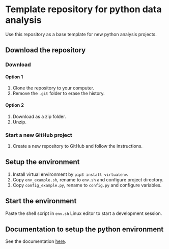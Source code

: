 # Template repository for python data analysis
Use this repository as a base template for new python analysis projects.

## Download the repository

### Download
#### Option 1
1. Clone the repository to your computer.
2. Remove the `.git` folder to erase the history.
#### Option 2
1. Download as a zip folder.
2. Unzip.

### Start a new GitHub project
1. Create a new repository to GitHub and follow the instructions.

## Setup the environment
1. Install virtual environment by `pip3 install virtualenv`.
2. Copy `env_example.sh`, rename to `env.sh` and configure project directory.
3. Copy `config_example.py`, rename to `config.py` and configure variables.

## Start the environment
Paste the shell script in `env.sh` Linux editor to start  a development session.

## Documentation to setup the python environment
See the documentation [here](https://github.com/mikaelahonen/python-analysis-env).
